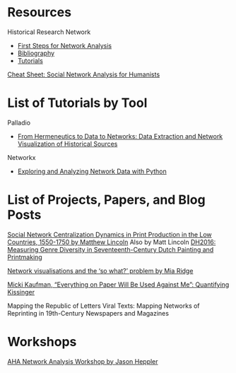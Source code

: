 # Resources
Historical Research Network
- [First Steps for Network Analysis](http://historicalnetworkresearch.org/resources/first-steps/)
- [Bibliography](http://historicalnetworkresearch.org/bibliography/)
- [Tutorials](http://historicalnetworkresearch.org/resources/external-resources/)

[Cheat Sheet: Social Network Analysis for Humanists](https://cvcedhlab.hypotheses.org/106)


# List of Tutorials by Tool

Palladio
- [From Hermeneutics to Data to Networks: Data Extraction and Network Visualization of Historical Sources](https://programminghistorian.org/en/lessons/creating-network-diagrams-from-historical-sources)

Networkx
- [Exploring and Analyzing Network Data with Python](https://programminghistorian.org/en/lessons/exploring-and-analyzing-network-data-with-python#metrics-available-in-networkx)

# List of Projects, Papers, and Blog Posts
[Social Network Centralization Dynamics in Print Production in the Low Countries, 1550-1750 by Matthew Lincoln](http://www.openobjects.org.uk/2016/06/network-visualisations-problem/)
Also by Matt Lincoln [DH2016: Measuring Genre Diversity in Seventeenth-Century Dutch Painting and Printmaking](https://matthewlincoln.net/2016/07/13/dh2016-measuring-genre-diversity-in-seventeenth-century-dutch-painting-and-printmaking.html)

[Network visualisations and the ‘so what?’ problem by Mia Ridge](http://www.openobjects.org.uk/2016/06/network-visualisations-problem/)

[Micki Kaufman, “Everything on Paper Will Be Used Against Me”: Quantifying Kissinger](http://blog.quantifyingkissinger.com/)

Mapping the Republic of Letters
Viral Texts: Mapping Networks of Reprinting in 19th-Century Newspapers and Magazines

# Workshops
[AHA Network Analysis Workshop by Jason Heppler](https://jasonheppler.org/courses/aha-workshop-2018/)